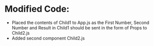 # Modified Code:

- Placed the contents of Child1 to App.js as the First Number, Second Number and Result in Child1 should be sent in the form of Props to Child2.js
- Added second component Child2.js

